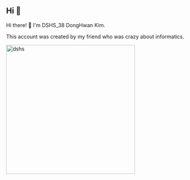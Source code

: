 ## Hi 👋

Hi there! 👋 I'm DSHS_38 DongHwan Kim. 

This account was created by my friend who was crazy about informatics. 

<picture>
  <source media="(prefers-color-scheme: dark)" srcset="NJZ.JPG" width=350 >
  <source media="(prefers-color-scheme: light)" srcset="NJZ.JPG" width=350 >
  <img alt ="dshs" src="NJZ.JPG" width=350 >
</picture>
